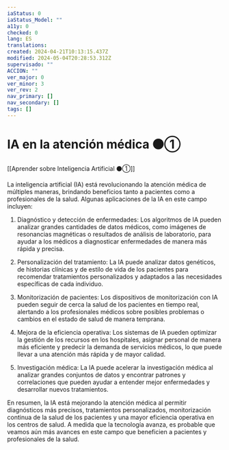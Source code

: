 ```yaml
---
iaStatus: 0
iaStatus_Model: ""
a11y: 0
checked: 0
lang: ES
translations: 
created: 2024-04-21T10:13:15.437Z
modified: 2024-05-04T20:28:53.312Z
supervisado: ""
ACCION: ""
ver_major: 0
ver_minor: 3
ver_rev: 2
nav_primary: []
nav_secondary: []
tags: []
---
```

# IA en la atención médica ⚫①

[[Aprender sobre Inteligencia Artificial ⚫①]]

La inteligencia artificial (IA) está revolucionando la atención médica de múltiples maneras, brindando beneficios tanto a pacientes como a profesionales de la salud. Algunas aplicaciones de la IA en este campo incluyen:

1. Diagnóstico y detección de enfermedades: Los algoritmos de IA pueden analizar grandes cantidades de datos médicos, como imágenes de resonancias magnéticas o resultados de análisis de laboratorio, para ayudar a los médicos a diagnosticar enfermedades de manera más rápida y precisa.

2. Personalización del tratamiento: La IA puede analizar datos genéticos, de historias clínicas y de estilo de vida de los pacientes para recomendar tratamientos personalizados y adaptados a las necesidades específicas de cada individuo.

3. Monitorización de pacientes: Los dispositivos de monitorización con IA pueden seguir de cerca la salud de los pacientes en tiempo real, alertando a los profesionales médicos sobre posibles problemas o cambios en el estado de salud de manera temprana.

4. Mejora de la eficiencia operativa: Los sistemas de IA pueden optimizar la gestión de los recursos en los hospitales, asignar personal de manera más eficiente y predecir la demanda de servicios médicos, lo que puede llevar a una atención más rápida y de mayor calidad.

5. Investigación médica: La IA puede acelerar la investigación médica al analizar grandes conjuntos de datos y encontrar patrones y correlaciones que pueden ayudar a entender mejor enfermedades y desarrollar nuevos tratamientos.

En resumen, la IA está mejorando la atención médica al permitir diagnósticos más precisos, tratamientos personalizados, monitorización continua de la salud de los pacientes y una mayor eficiencia operativa en los centros de salud. A medida que la tecnología avanza, es probable que veamos aún más avances en este campo que beneficien a pacientes y profesionales de la salud.
